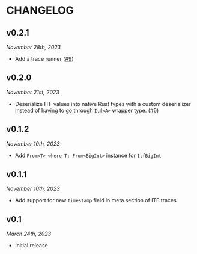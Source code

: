 # CHANGELOG

## v0.2.1

*November 28th, 2023*

- Add a trace runner ([#9](https://github.com/informalsystems/itf-rs/pull/9))

## v0.2.0

*November 21st, 2023*

- Deserialize ITF values into native Rust types with a custom deserializer
  instead of having to go through `Itf<A>` wrapper type.
  ([#6](https://github.com/informalsystems/itf-rs/pull/6))

## v0.1.2

*November 10th, 2023*

- Add `From<T> where T: From<BigInt>` instance for `ItfBigInt`

## v0.1.1

*November 10th, 2023*

- Add support for new `timestamp` field in meta section of ITF traces

## v0.1

*March 24th, 2023*

- Initial release


